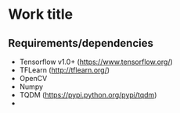 # Work title

Requirements/dependencies
------
  * Tensorflow v1.0+ (https://www.tensorflow.org/)
  * TFLearn (http://tflearn.org/)
  * OpenCV
  * Numpy
  * TQDM (https://pypi.python.org/pypi/tqdm)
  * 